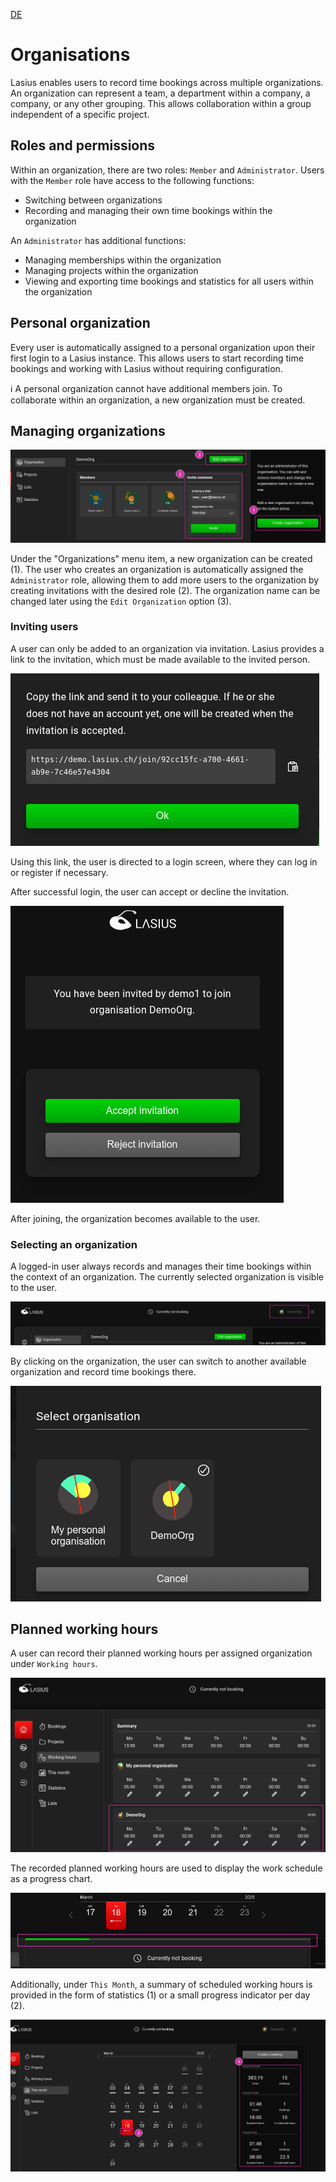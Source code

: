 [DE](DE%3AOrganizations.md)


# Organisations

Lasius enables users to record time bookings across multiple organizations. An organization can represent a team, a department within a company, a company, or any other grouping. This allows collaboration within a group independent of a specific project.

## Roles and permissions

Within an organization, there are two roles: `Member` and `Administrator`. Users with the `Member` role have access to the following functions:

- Switching between organizations
- Recording and managing their own time bookings within the organization

An `Administrator` has additional functions:

- Managing memberships within the organization
- Managing projects within the organization
- Viewing and exporting time bookings and statistics for all users within the organization

## Personal organization

Every user is automatically assigned to a personal organization upon their first login to a Lasius instance. This allows users to start recording time bookings and working with Lasius without requiring configuration.

ℹ️ A personal organization cannot have additional members join. To collaborate within an organization, a new organization must be created.

## Managing organizations

![Managing organizations](images/Lasius_Org_Manage.png)

Under the "Organizations" menu item, a new organization can be created (1).
The user who creates an organization is automatically assigned the `Administrator` role, allowing them to add more users to the organization by creating invitations with the desired role (2).
The organization name can be changed later using the `Edit Organization` option (3).

### Inviting users

A user can only be added to an organization via invitation. Lasius provides a link to the invitation, which must be made available to the invited person.

![Invitation link](images/Lasius_Org_Invitation_Link.png)

Using this link, the user is directed to a login screen, where they can log in or register if necessary.

After successful login, the user can accept or decline the invitation.

![Accepting invitation](images/Lasius_Org_Join.png)

After joining, the organization becomes available to the user.

### Selecting an organization

A logged-in user always records and manages their time bookings within the context of an organization. The currently selected organization is visible to the user.

![Current organization](images/Lasius_Org_Current.png)

By clicking on the organization, the user can switch to another available organization and record time bookings there.

![Switching organizations](images/Lasius_Org_Switch.png)

## Planned working hours

A user can record their planned working hours per assigned organization under `Working hours`.

![Planned working hours](Lasius_Org_Workinghours.png)

The recorded planned working hours are used to display the work schedule as a progress chart.

![Current progress](images/Lasius_TimeBooking_Current_Progress.png)

Additionally, under `This Month`, a summary of scheduled working hours is provided in the form of statistics (1) or a small progress indicator per day (2).

![This months view](images/Lasius_TimeBooking_This_Month.png)
